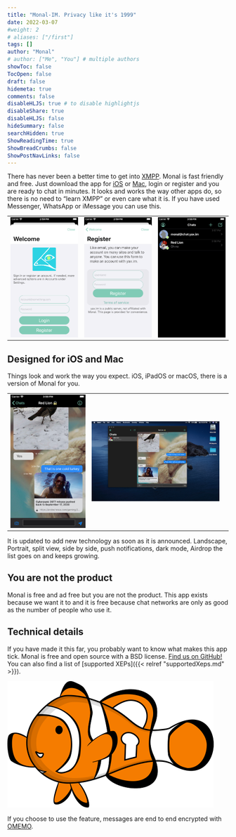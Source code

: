 ```yaml
---
title: "Monal-IM. Privacy like it's 1999"
date: 2022-03-07
#weight: 2
# aliases: ["/first"]
tags: []
author: "Monal"
# author: ["Me", "You"] # multiple authors
showToc: false
TocOpen: false
draft: false
hidemeta: true
comments: false
disableHLJS: true # to disable highlightjs
disableShare: true
disableHLJS: false
hideSummary: false
searchHidden: true
ShowReadingTime: true
ShowBreadCrumbs: false
ShowPostNavLinks: false
---
```


There has never been a better time to get into [XMPP](https://monal.im/welcome-to-xmpp/).
Monal is fast friendly and free. Just download the app for [iOS](https://itunes.apple.com/us/app/monal-free-xmpp-chat/id317711500?mt=8) or [Mac](https://apps.apple.com/app/id1499227291?mt=12), login or register and you are ready to chat in minutes.
It looks and works the way other apps do, so there is no need to “learn XMPP” or even care what it is. If you have used Messenger, WhatsApp or iMessage you can use this.

||||
| -------------- | -------------------- | -------------------- |
| ![](/images/aG9tZS0y.png)   |![](/images/aG9tZS0z.png) | ![](/images/aG9tZS00.png)

Designed for iOS and Mac
------------------------

Things look and work the way you expect. iOS, iPadOS or macOS, there is a version of Monal for you.

||||
| -------------- | -------------------- | -------------------- |
![](/images/aG9tZS01.png) |![](/images/aG9tZS02.png) |

It is updated to add new technology as soon as it is announced. Landscape, Portrait, split view, side by side, push notifications, dark mode, Airdrop the list goes on and keeps growing.

You are not the product
-----------------------

Monal is free and ad free but you are not the product. This app exists because we want it to and it is free because chat networks are only as good as the number of people who use it.

Technical details
-----------------

If you have made it this far, you probably want to know what makes this app tick. Monal is free and open source with a BSD license.
[Find us on GitHub!](https://github.com/monal-im/Monal)
You can also find a list of [supported XEPs]({{< relref "supportedXeps.md" >}}).

![](/images/aG9tZS03.png#center)

If you choose to use the feature, messages are end to end encrypted with [OMEMO](https://conversations.im/omemo/).
